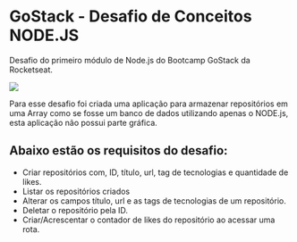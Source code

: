 # GoStack - Desafio de Conceitos NODE.JS

Desafio do primeiro módulo de Node.js do Bootcamp GoStack da Rocketseat.

![](https://camo.githubusercontent.com/d25397e9df01fe7882dcc1cbc96bdf052ffd7d0c/68747470733a2f2f73746f726167652e676f6f676c65617069732e636f6d2f676f6c64656e2d77696e642f626f6f7463616d702d676f737461636b2f6865616465722d6465736166696f732e706e67)

Para esse desafio foi criada uma aplicação para armazenar repositórios em uma Array como se fosse um banco de dados utilizando apenas o NODE.js, esta aplicação não possui parte gráfica.

## Abaixo estão os requisitos do desafio:
* Criar repositórios com, ID, título, url, tag de tecnologias e quantidade de likes.
* Listar os repositórios criados
* Alterar os campos título, url e as tags de tecnologias de um repositório.
* Deletar o repositório pela ID.
* Criar/Acrescentar o contador de likes do repositório ao acessar uma rota.
